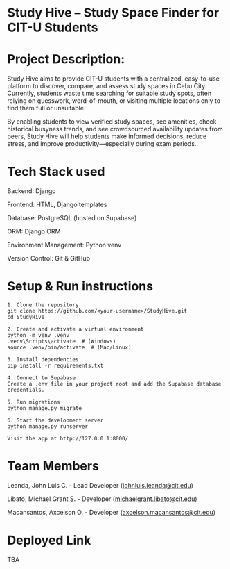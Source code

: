 # Study Hive – Study Space Finder for CIT-U Students

# Project Description:
Study Hive aims to provide CIT-U students with a centralized, easy-to-use platform to discover, compare, and assess study spaces in Cebu City. Currently, students waste time searching for suitable study spots, often relying on guesswork, word-of-mouth, or visiting multiple locations only to find them full or unsuitable.

By enabling students to view verified study spaces, see amenities, check historical busyness trends, and see crowdsourced availability updates from peers, Study Hive will help students make informed decisions, reduce stress, and improve productivity—especially during exam periods.

# Tech Stack used
Backend: Django 

Frontend: HTML, Django templates

Database: PostgreSQL (hosted on Supabase)

ORM: Django ORM

Environment Management: Python venv

Version Control: Git & GitHub

# Setup & Run instructions
    1. Clone the repository
    git clone https://github.com/<your-username>/StudyHive.git
    cd StudyHive

    2. Create and activate a virtual environment
    python -m venv .venv
    .venv\Scripts\activate  # (Windows)
    source .venv/bin/activate  # (Mac/Linux)

    3. Install dependencies
    pip install -r requirements.txt

    4. Connect to Supabase
    Create a .env file in your project root and add the Supabase database credentials.

    5. Run migrations
    python manage.py migrate

    6. Start the development server
    python manage.py runserver

    Visit the app at http://127.0.0.1:8000/

# Team Members
Leanda, John Luis C. - Lead Developer (johnluis.leanda@cit.edu)

Libato, Michael Grant S. - Developer (michaelgrant.libato@cit.edu)

Macansantos, Axcelson O. - Developer (axcelson.macansantos@cit.edu)

# Deployed Link
TBA

